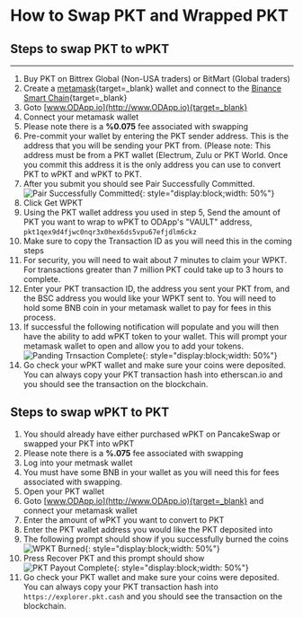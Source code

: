 # How to Swap PKT and Wrapped PKT

## Steps to swap PKT to wPKT

---
1. Buy PKT on Bittrex Global (Non-USA traders) or BitMart (Global traders)
2. Create a [metamask](https://metamask.io/download/){target=_blank} wallet and connect to the [Binance Smart Chain](https://academy.binance.com/en/articles/connecting-metamask-to-binance-smart-chain){target=_blank}
3. Goto [www.ODApp.io](http://www.ODApp.io){target=_blank}
4. Connect your metamask wallet
5. Please note there is a **%0.075** fee associated with swapping
6. Pre-commit your wallet by entering the PKT sender address. This is the address that you will be sending your PKT from. (Please note: This address must be from a PKT wallet (Electrum, Zulu or PKT World. Once you commit this address it is the only address you can use to convert PKT to wPKT and wPKT to PKT.
7. After you submit you should see Pair Successfully Committed.
![Pair Successfully Committed](../img/pair-successfully-committed.png){: style="display:block;width: 50%"}
8. Click Get WPKT
9. Using the PKT wallet address you used in step 5, Send the amount of PKT you want to wrap to wPKT to ODApp's "VAULT" address,
`pkt1qex9d4fjwc0nqr3x0hex6ds5vpu67efjdlm6ckz`
10. Make sure to copy the Transaction ID as you will need this in the coming steps
11. For security, you will need to wait about 7 minutes to claim your WPKT. For transactions greater than 7 million PKT could take up to 3 hours to complete.
12. Enter your PKT transaction ID, the address you sent your PKT from, and the BSC address you would like your WPKT sent to. You will need to hold some BNB coin in your metamask wallet to pay for fees in this process.
13. If successful the following notification will populate and you will then have the ability to add wPKT token to your wallet. This will prompt your metamask wallet to open and allow you to add your tokens.
![Panding Trnsaction Complete](../img/pending-complete.png){: style="display:block;width: 50%"}
14. Go check your wPKT wallet and make sure your coins were deposited. You can always copy your PKT transaction hash into etherscan.io and you should see the transaction on the blockchain.

## Steps to swap wPKT to PKT

1. You should already have either purchased wPKT on PancakeSwap or swapped your PKT into wPKT
2. Please note there is a **%.075** fee associated with swapping
3. Log into your metmask wallet
4. You must have some BNB in your wallet as you will need this for fees associated with swapping.
5. Open your PKT wallet
6. Goto [www.ODApp.io](http://www.ODApp.io){target=_blank} and connect your metamask wallet
7. Enter the amount of wPKT you want to convert to PKT
8. Enter the PKT wallet address you would like the PKT deposited into
9. The following prompt should show if you successfully burned the coins
![WPKT Burned](../img/wpkt-burned.png){: style="display:block;width: 50%"}
10. Press Recover PKT and this prompt should show
![PKT Payout Complete](../img/pkt-payout-complete.png){: style="display:block;width: 50%"}
11. Go check your PKT wallet and make sure your coins were deposited. You can always copy your PKT transaction hash into `https://explorer.pkt.cash` and you should see the transaction on the blockchain.
